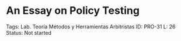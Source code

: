 # An Essay on Policy Testing

Tags: Lab. Teoría Métodos y Herramientas Arbitristas
ID: PRO-31
L: 26
Status: Not started